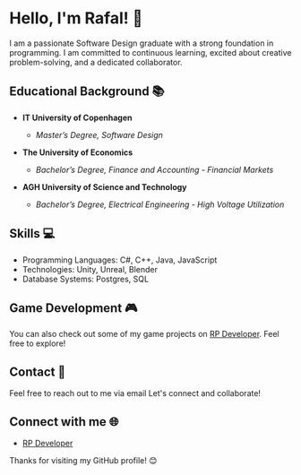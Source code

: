 # Hello, I'm Rafal! 👋

I am a passionate Software Design graduate with a strong foundation in programming. I am committed to continuous learning, excited about creative problem-solving, and a dedicated collaborator.

## Educational Background 📚

- **IT University of Copenhagen**
  - *Master’s Degree, Software Design*

- **The University of Economics**
  - *Bachelor’s Degree, Finance and Accounting - Financial Markets*

- **AGH University of Science and Technology**
  - *Bachelor’s Degree, Electrical Engineering - High Voltage Utilization*

## Skills 💻

- Programming Languages: C#, C++, Java, JavaScript
- Technologies: Unity, Unreal, Blender
- Database Systems: Postgres, SQL

## Game Development 🎮

You can also check out some of my game projects on [RP Developer](https://rpdeveloper.odoo.com/). Feel free to explore!


## Contact 📧

Feel free to reach out to me via email Let's connect and collaborate!

## Connect with me 🌐

- [RP Developer]([https://rpdeveloper.odoo.com/](https://www.linkedin.com/in/rafa%C5%82-pych-06a0271a6/)https://www.linkedin.com/in/rafa%C5%82-pych-06a0271a6/)

Thanks for visiting my GitHub profile! 😊
